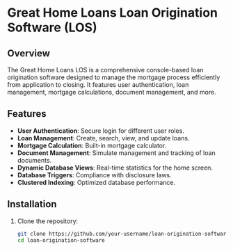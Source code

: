# Great Home Loans Loan Origination Software (LOS)

## Overview
The Great Home Loans LOS is a comprehensive console-based loan origination software designed to manage the mortgage process efficiently from application to closing. It features user authentication, loan management, mortgage calculations, document management, and more.

## Features
- **User Authentication**: Secure login for different user roles.
- **Loan Management**: Create, search, view, and update loans.
- **Mortgage Calculation**: Built-in mortgage calculator.
- **Document Management**: Simulate management and tracking of loan documents.
- **Dynamic Database Views**: Real-time statistics for the home screen.
- **Database Triggers**: Compliance with disclosure laws.
- **Clustered Indexing**: Optimized database performance.

## Installation

1. Clone the repository:
   ```bash
   git clone https://github.com/your-username/loan-origination-software.git
   cd loan-origination-software
